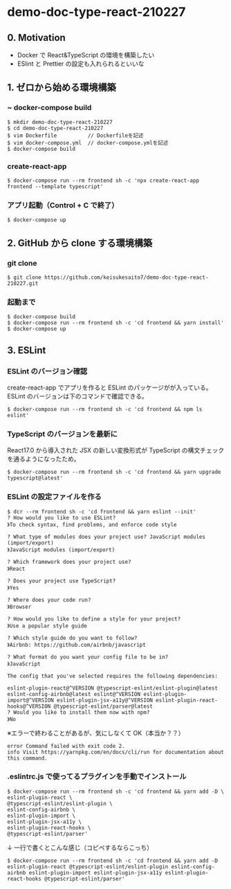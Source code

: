 # demo-doc-type-react-210227

## 0. Motivation

- Docker で React&TypeScript の環境を構築したい
- ESlint と Prettier の設定も入れられるといいな

## 1. ゼロから始める環境構築

### ~ docker-compose build

```
$ mkdir demo-doc-type-react-210227
$ cd demo-doc-type-react-210227
$ vim Dockerfile          // Dockerfileを記述
$ vim docker-compose.yml  // docker-compose.ymlを記述
$ docker-compose build
```

### create-react-app

```
$ docker-compose run --rm frontend sh -c 'npx create-react-app frontend --template typescript'
```

### アプリ起動（Control + C で終了）

```
$ docker-compose up
```

## 2. GitHub から clone する環境構築

### git clone

```
$ git clone https://github.com/keisukesaito7/demo-doc-type-react-210227.git
```

### 起動まで

```
$ docker-compose build
$ docker-compose run --rm frontend sh -c 'cd frontend && yarn install'
$ docker-compose up
```

## 3. ESLint

### ESLint のバージョン確認

create-react-app でアプリを作ると ESLint のパッケージがが入っている。
ESLint のバージョンは下のコマンドで確認できる。

```
$ docker-compose run --rm frontend sh -c 'cd frontend && npm ls eslint'
```

### TypeScript のバージョンを最新に

React17.0 から導入された JSX の新しい変換形式が TypeScript の構文チェックを通るようになったため。

```
$ docker-compose run --rm frontend sh -c 'cd frontend && yarn upgrade typescript@latest'
```

### ESLint の設定ファイルを作る

```
$ dcr --rm frontend sh -c 'cd frontend && yarn eslint --init'
? How would you like to use ESLint?
》To check syntax, find problems, and enforce code style

? What type of modules does your project use? JavaScript modules (import/export)
》JavaScript modules (import/export)

? Which framework does your project use?
》React

? Does your project use TypeScript?
》Yes

? Where does your code run?
》Browser

? How would you like to define a style for your project?
》Use a popular style guide

? Which style guide do you want to follow?
》Airbnb: https://github.com/airbnb/javascript

? What format do you want your config file to be in?
》JavaScript

The config that you've selected requires the following dependencies:

eslint-plugin-react@^VERSION @typescript-eslint/eslint-plugin@latest eslint-config-airbnb@latest eslint@^VERSION eslint-plugin-import@^VERSION eslint-plugin-jsx-a11y@^VERSION eslint-plugin-react-hooks@^VERSION @typescript-eslint/parser@latest
? Would you like to install them now with npm?
》No
```

※エラーで終わることがあるが、気にしなくて OK（本当か？？）

```
error Command failed with exit code 2.
info Visit https://yarnpkg.com/en/docs/cli/run for documentation about this command.
```

### .eslintrc.js で使ってるプラグインを手動でインストール

```
$ docker-compose run --rm frontend sh -c 'cd frontend && yarn add -D \
eslint-plugin-react \
@typescript-eslint/eslint-plugin \
eslint-config-airbnb \
eslint-plugin-import \
eslint-plugin-jsx-a11y \
eslint-plugin-react-hooks \
@typescript-eslint/parser'
```

↓ 一行で書くとこんな感じ（コピペするならこっち）

```
$ docker-compose run --rm frontend sh -c 'cd frontend && yarn add -D eslint-plugin-react @typescript-eslint/eslint-plugin eslint-config-airbnb eslint-plugin-import eslint-plugin-jsx-a11y eslint-plugin-react-hooks @typescript-eslint/parser'
```

